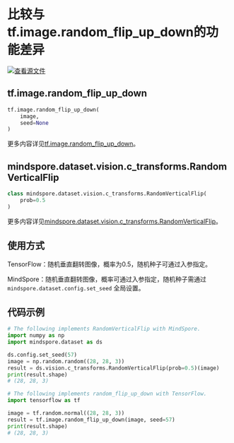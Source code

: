 # 比较与tf.image.random_flip_up_down的功能差异

[![查看源文件](https://mindspore-website.obs.cn-north-4.myhuaweicloud.com/website-images/r1.7/resource/_static/logo_source.png)](https://gitee.com/mindspore/docs/blob/r1.7/docs/mindspore/source_zh_cn/note/api_mapping/tensorflow_diff/random_flip_up_down.md)

## tf.image.random_flip_up_down

```python
tf.image.random_flip_up_down(
    image,
    seed=None
)
```

更多内容详见[tf.image.random_flip_up_down](https://www.tensorflow.org/versions/r1.15/api_docs/python/tf/image/random_flip_up_down)。

## mindspore.dataset.vision.c_transforms.RandomVerticalFlip

```python
class mindspore.dataset.vision.c_transforms.RandomVerticalFlip(
    prob=0.5
)
```

更多内容详见[mindspore.dataset.vision.c_transforms.RandomVerticalFlip](https://mindspore.cn/docs/zh-CN/r1.7/api_python/dataset_vision/mindspore.dataset.vision.c_transforms.RandomVerticalFlip.html#mindspore.dataset.vision.c_transforms.RandomVerticalFlip)。

## 使用方式

TensorFlow：随机垂直翻转图像，概率为0.5，随机种子可通过入参指定。

MindSpore：随机垂直翻转图像，概率可通过入参指定，随机种子需通过 `mindspore.dataset.config.set_seed` 全局设置。

## 代码示例

```python
# The following implements RandomVerticalFlip with MindSpore.
import numpy as np
import mindspore.dataset as ds

ds.config.set_seed(57)
image = np.random.random((28, 28, 3))
result = ds.vision.c_transforms.RandomVerticalFlip(prob=0.5)(image)
print(result.shape)
# (28, 28, 3)

# The following implements random_flip_up_down with TensorFlow.
import tensorflow as tf

image = tf.random.normal((28, 28, 3))
result = tf.image.random_flip_up_down(image, seed=57)
print(result.shape)
# (28, 28, 3)
```
